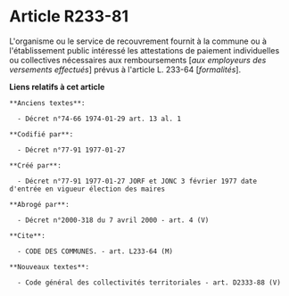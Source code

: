 # Article R233-81

L'organisme ou le service de recouvrement fournit à la commune ou à l'établissement public intéressé les attestations de
paiement individuelles ou collectives nécessaires aux remboursements [*aux employeurs des versements effectués*] prévus à
l'article L. 233-64 [*formalités*].

**Liens relatifs à cet article**

	**Anciens textes**:

	  - Décret n°74-66 1974-01-29 art. 13 al. 1

	**Codifié par**:

	  - Décret n°77-91 1977-01-27

	**Créé par**:

	  - Décret n°77-91 1977-01-27 JORF et JONC 3 février 1977 date d'entrée en vigueur élection des maires

	**Abrogé par**:

	  - Décret n°2000-318 du 7 avril 2000 - art. 4 (V)

	**Cite**:

	  - CODE DES COMMUNES. - art. L233-64 (M)

	**Nouveaux textes**:

	  - Code général des collectivités territoriales - art. D2333-88 (V)
